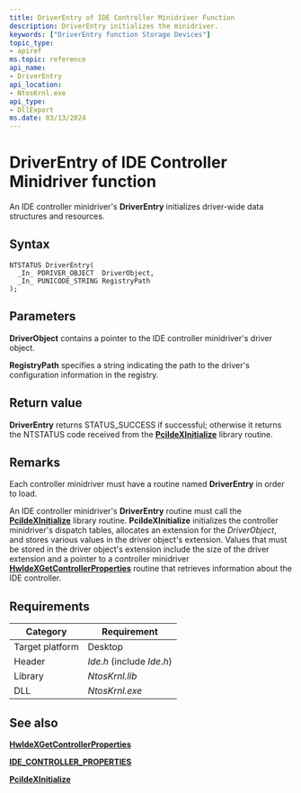 ```yaml
---
title: DriverEntry of IDE Controller Minidriver Function
description: DriverEntry initializes the minidriver.
keywords: ["DriverEntry function Storage Devices"]
topic_type:
- apiref
ms.topic: reference
api_name:
- DriverEntry
api_location:
- NtosKrnl.exe
api_type:
- DllExport
ms.date: 03/13/2024
---
```


# DriverEntry of IDE Controller Minidriver function

An IDE controller minidriver's **DriverEntry** initializes driver-wide data structures and resources.

## Syntax

```ManagedCPlusPlus
NTSTATUS DriverEntry(
  _In_ PDRIVER_OBJECT  DriverObject,
  _In_ PUNICODE_STRING RegistryPath
);
```

## Parameters

**DriverObject** contains a pointer to the IDE controller minidriver's driver object.

**RegistryPath** specifies a string indicating the path to the driver's configuration information in the registry.

## Return value

**DriverEntry** returns STATUS_SUCCESS if successful; otherwise it returns the NTSTATUS code received from the [**PciIdeXInitialize**](/previous-versions/windows/hardware/drivers/ff563788(v=vs.85)) library routine.

## Remarks

Each controller minidriver must have a routine named **DriverEntry** in order to load.

An IDE controller minidriver's **DriverEntry** routine must call the [**PciIdeXInitialize**](/previous-versions/windows/hardware/drivers/ff563788(v=vs.85)) library routine. **PciIdeXInitialize** initializes the controller minidriver's dispatch tables, allocates an extension for the *DriverObject*, and stores various values in the driver object's extension. Values that must be stored in the driver object's extension include the size of the driver extension and a pointer to a controller minidriver [**HwIdeXGetControllerProperties**](/previous-versions/windows/hardware/drivers/ff557254(v=vs.85)) routine that retrieves information about the IDE controller.

## Requirements

| Category | Requirement |
| -------- | ----------- |
| Target platform | Desktop |
| Header          | *Ide.h* (include *Ide.h*) |
| Library         | *NtosKrnl.lib* |
| DLL             | *NtosKrnl.exe* |

## See also

[**HwIdeXGetControllerProperties**](/previous-versions/windows/hardware/drivers/ff557254(v=vs.85))

[**IDE_CONTROLLER_PROPERTIES**](/previous-versions/windows/hardware/drivers/ff559076(v=vs.85))

[**PciIdeXInitialize**](/previous-versions/windows/hardware/drivers/ff563788(v=vs.85))
